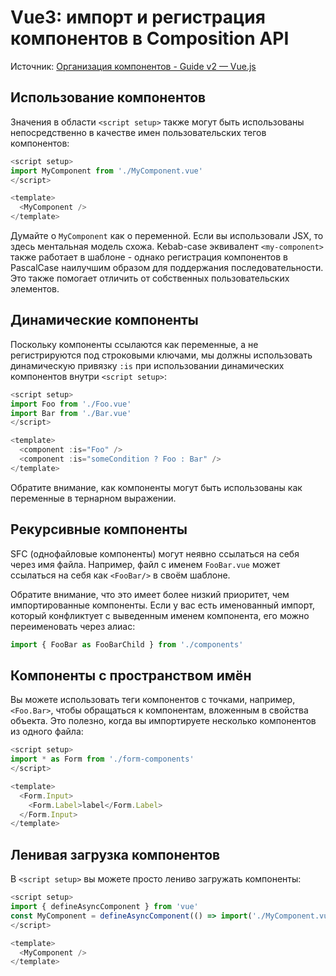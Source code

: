 # Vue3: импорт и регистрация компонентов в Composition API

Источник: [Организация компонентов - Guide v2 — Vue.js](https://vuejs.org/v2/guide/components.html#Organizing-Components)

## Использование компонентов

Значения в области `<script setup>` также могут быть использованы непосредственно в качестве имен пользовательских тегов компонентов:

```javascript
<script setup>
import MyComponent from './MyComponent.vue'
</script>

<template>
  <MyComponent />
</template>
```

Думайте о `MyComponent` как о переменной. Если вы использовали JSX, то здесь ментальная модель схожа. Kebab-case эквивалент `<my-component>` также работает в шаблоне - однако регистрация компонентов в PascalCase наилучшим образом для поддержания последовательности. Это также помогает отличить от собственных пользовательских элементов.

## Динамические компоненты

Поскольку компоненты ссылаются как переменные, а не регистрируются под строковыми ключами, мы должны использовать динамическую привязку `:is` при использовании динамических компонентов внутри `<script setup>`:

```javascript
<script setup>
import Foo from './Foo.vue'
import Bar from './Bar.vue'
</script>

<template>
  <component :is="Foo" />
  <component :is="someCondition ? Foo : Bar" />
</template>
```

Обратите внимание, как компоненты могут быть использованы как переменные в тернарном выражении.

## Рекурсивные компоненты

SFC (однофайловые компоненты) могут неявно ссылаться на себя через имя файла. Например, файл с именем `FooBar.vue` может ссылаться на себя как `<FooBar/>` в своём шаблоне.

Обратите внимание, что это имеет более низкий приоритет, чем импортированные компоненты. Если у вас есть именованный импорт, который конфликтует с выведенным именем компонента, его можно переименовать через алиас:

```javascript
import { FooBar as FooBarChild } from './components'
```

## Компоненты с пространством имён

Вы можете использовать теги компонентов с точками, например, `<Foo.Bar>`, чтобы обращаться к компонентам, вложенным в свойства объекта. Это полезно, когда вы импортируете несколько компонентов из одного файла:

```javascript
<script setup>
import * as Form from './form-components'
</script>

<template>
  <Form.Input>
    <Form.Label>label</Form.Label>
  </Form.Input>
</template>
```

## Ленивая загрузка компонентов

В `<script setup>` вы можете просто лениво загружать компоненты:

```javascript
<script setup>
import { defineAsyncComponent } from 'vue'
const MyComponent = defineAsyncComponent(() => import('./MyComponent.vue'))
</script>

<template>
  <MyComponent />
</template>